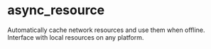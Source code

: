 # async_resource

Automatically cache network resources and use them when offline. Interface with local resources on any platform.
